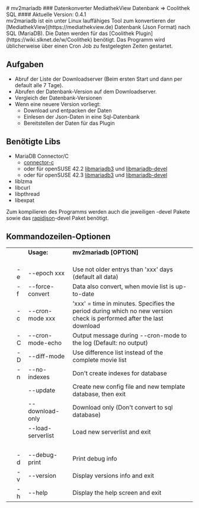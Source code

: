 <link type="text/css" rel="stylesheet" href="README.css" />
# mv2mariadb
### Datenkonverter MediathekView Datenbank => Coolithek SQL
#### Aktuelle Version: 0.4.1

<br />
mv2mariadb ist ein unter Linux lauffähiges Tool zum konvertieren der [MediathekView](https://mediathekview.de) Datenbank (Json Format) nach SQL (MariaDB). Die Daten werden für das [Coolithek Plugin](https://wiki.slknet.de/w/Coolithek) benötigt.
Das Programm wird üblicherweise über einen Cron Job zu festgelegten Zeiten gestartet.

## Aufgaben

* Abruf der Liste der Downloadserver (Beim ersten Start und dann per default alle 7 Tage).
* Abrufen der Datenbank-Version auf dem Downloadserver.
* Vergleich der Datenbank-Versionen
* Wenn eine neuere Version vorliegt:
    * Download und entpacken der Daten
    * Einlesen der Json-Daten in eine Sql-Datenbank
    * Bereitstellen der Daten für das Plugin

## Benötigte Libs

* MariaDB Connector/C
    * [connector-c](https://downloads.mariadb.com/Connectors/c/connector-c-3.0.2)
    * oder für openSUSE 42.2 [libmariadb3](https://opensuse.tuxcode.de/repositories/tuxcode/privat/openSUSE_Leap_42.2/tools/x86_64/libmariadb3-3.0.2-1001.0.1.x86_64.rpm) und [libmariadb-devel](https://opensuse.tuxcode.de/repositories/tuxcode/privat/openSUSE_Leap_42.2/tools/x86_64/libmariadb-devel-3.0.2-1001.0.1.x86_64.rpm)
    * oder für openSUSE 42.3 [libmariadb3](https://opensuse.tuxcode.de/repositories/tuxcode/privat/openSUSE_Leap_42.3/tools/x86_64/libmariadb3-3.0.2-1001.0.1.x86_64.rpm) und [libmariadb-devel](https://opensuse.tuxcode.de/repositories/tuxcode/privat/openSUSE_Leap_42.3/tools/x86_64/libmariadb-devel-3.0.2-1001.0.1.x86_64.rpm)
* liblzma
* libcurl
* libpthread
* libexpat

Zum kompilieren des Programms werden auch die jeweiligen -devel Pakete sowie das [rapidjson](https://github.com/Tencent/rapidjson)-devel Paket benötigt.

## Kommandozeilen-Optionen
<table class="table1">
<tr>
<td class="td1a">&nbsp;</td>
<td class="td1b">&nbsp;</td>
<td class="td1c"><strong>Usage:</strong></td>
<td class="td1d"><strong>mv2mariadb [OPTION]</strong></td>
</tr>

<tr>
<td class="td1d" style="padding:0px;" colspan="4">&nbsp;</td>
</tr>

<tr>
<td class="td1a">&nbsp;</td>
<td class="td1b">-e</td>
<td class="td1c">--epoch xxx</td>
<td class="td1d">Use not older entrys than 'xxx' days (default all data)</td>
</tr>

<tr>
<td class="td1a">&nbsp;</td>
<td class="td1b">-f</td>
<td class="td1c">--force-convert</td>
<td class="td1d">Data also convert, when movie list is up-to-date</td>
</tr>

<tr>
<td class="td1a">&nbsp;</td>
<td class="td1b">-c</td>
<td class="td1c">--cron-mode xxx</td>
<td class="td1d">'xxx' = time in minutes. Specifies the period during which no new version check is performed after the last download</td>
</tr>

<tr>
<td class="td1a">&nbsp;</td>
<td class="td1b">-C</td>
<td class="td1c">--cron-mode-echo</td>
<td class="td1d">Output message during --cron-mode to the log (Default: no output)</td>
</tr>

<tr>
<td class="td1a">&nbsp;</td>
<td class="td1b">-D</td>
<td class="td1c">--diff-mode</td>
<td class="td1d">Use difference list instead of the complete movie list</td>
</tr>

<tr>
<td class="td1a">&nbsp;</td>
<td class="td1b">-n</td>
<td class="td1c">--no-indexes</td>
<td class="td1d">Don't create indexes for database</td>
</tr>

<tr>
<td class="td1a">&nbsp;</td>
<td class="td1b">&nbsp;</td>
<td class="td1c">--update</td>
<td class="td1d">Create new config file and new template database, then exit</td>
</tr>

<tr>
<td class="td1a">&nbsp;</td>
<td class="td1b">&nbsp;</td>
<td class="td1c">--download-only</td>
<td class="td1d">Download only (Don't convert to sql database)</td>
</tr>

<tr>
<td class="td1a">&nbsp;</td>
<td class="td1b">&nbsp;</td>
<td class="td1c">--load-serverlist</td>
<td class="td1d">Load new serverlist and exit</td>
</tr>

<tr>
<td class="td1d" colspan="4">&nbsp;</td>
</tr>

<tr>
<td class="td1a">&nbsp;</td>
<td class="td1b">-d</td>
<td class="td1c">--debug-print</td>
<td class="td1d">Print debug info</td>
</tr>

<tr>
<td class="td1a">&nbsp;</td>
<td class="td1b">-v</td>
<td class="td1c">--version</td>
<td class="td1d">Display versions info and exit</td>
</tr>

<tr>
<td class="td1a">&nbsp;</td>
<td class="td1b">-h</td>
<td class="td1c">--help</td>
<td class="td1d">Display the help screen and exit</td>
</tr>
</table>
